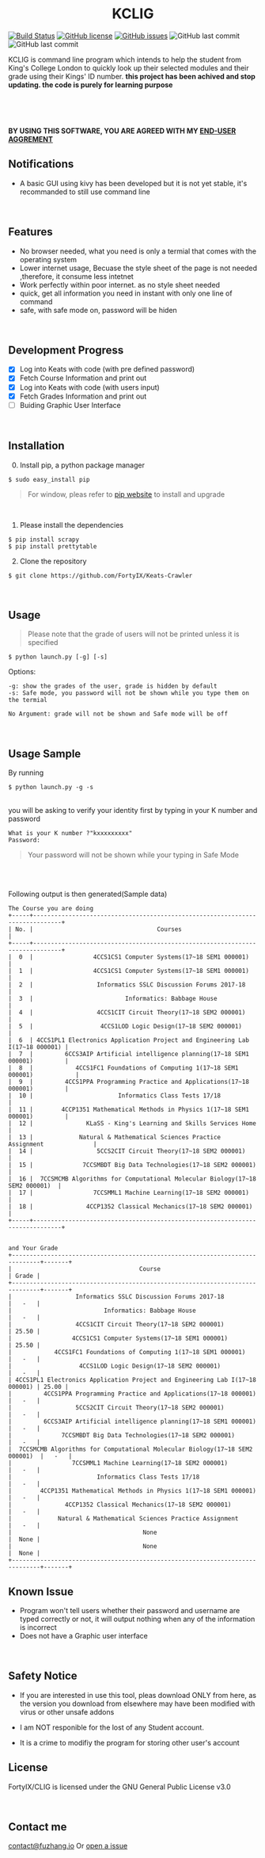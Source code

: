 <h1 style="text-align: center;">KCLIG</h1> 

[![Build Status](https://travis-ci.org/FortyIX/CLIG.svg?branch=master)](https://travis-ci.org/FortyIX/CLIG) [![GitHub license](https://img.shields.io/github/license/FortyIX/CLIG.svg)](https://github.com/FortyIX/CLIG/blob/master/LICENSE) [![GitHub issues](https://img.shields.io/github/issues/FortyIX/CLIG.svg)](https://github.com/FortyIX/CLIG/issues) ![GitHub last commit](https://img.shields.io/github/last-commit/google/skia.svg)  ![GitHub last commit](https://img.shields.io/badge/Dev-Fu%20Zhang-blue.svg)



KCLIG is command line program which intends to help the student from King's College London to quickly look up their selected modules and their grade using their Kings' ID number.  **this project has been achived and stop updating. the code is purely for learning purpose**

&nbsp;


&nbsp;
&nbsp;
&nbsp;

**BY USING THIS SOFTWARE, YOU ARE AGREED WITH MY [END-USER AGGREMENT](https://github.com/FortyIX/Keats-Crawler/blob/master/END-USER%20%26%20FURTHER%20DEVELOPMENT%20AGGREMENT.md)**

## Notifications

- A basic GUI using kivy has been developed but it is not yet stable, it's recommanded to still use command line 



&nbsp;
&nbsp;
&nbsp;
&nbsp;


## Features
- No browser needed, what you need is only a termial that comes with the operating system 
- Lower internet usage, Becuase the style sheet of the page is not needed ,therefore, it consume less intetnet
- Work perfectly within poor internet. as no style sheet needed
- quick, get all information you need in instant with only one line of command 
- safe, with safe mode on, password will be hiden

</br>

## Development Progress

- [x] Log into Keats with code (with pre defined password) 
- [x] Fetch Course Information and print out 
- [x] Log into Keats with code (with users input) 
- [x] Fetch Grades Information and print out 
- [ ] Buiding Graphic User Interface 

</br>

## Installation

0. Install pip, a python package manager

```shell
$ sudo easy_install pip

```
  > For window, pleas refer to [pip website](https://pip.pypa.io/en/stable/installing/) to install and upgrade

</br>

1. Please install the dependencies
```shell
$ pip install scrapy
$ pip install prettytable
```

2. Clone the repository 
```shell
$ git clone https://github.com/FortyIX/Keats-Crawler
```
</br>

## Usage 

> Please note that the grade of users will not be printed unless it is specified 

```shell
$ python launch.py [-g] [-s]
```

Options: 
```
-g: show the grades of the user, grade is hidden by default 
-s: Safe mode, you password will not be shown while you type them on the termial 

No Argument: grade will not be shown and Safe mode will be off

```
</br>

## Usage Sample 

By running 
```shell
$ python launch.py -g -s 
```
</br>
 you will be asking to verify your identity first by typing in your K number and password 

```shell
What is your K number ?"kxxxxxxxxx"
Password: 

```
> Your password will not be shown while your typing in Safe Mode


</br></br>

Following output is then generated(Sample data) 


```text
The Course you are doing 
+-----+------------------------------------------------------------------------------+
| No. |                                   Courses                                    |
+-----+------------------------------------------------------------------------------+
|  0  |                 4CCS1CS1 Computer Systems(17~18 SEM1 000001)                 |
|  1  |                 4CCS1CS1 Computer Systems(17~18 SEM1 000001)                 |
|  2  |                  Informatics SSLC Discussion Forums 2017-18                  |
|  3  |                          Informatics: Babbage House                          |
|  4  |                  4CCS1CIT Circuit Theory(17~18 SEM2 000001)                  |
|  5  |                   4CCS1LOD Logic Design(17~18 SEM2 000001)                   |
|  6  | 4CCS1PL1 Electronics Application Project and Engineering Lab I(17~18 000001) |
|  7  |         6CCS3AIP Artificial intelligence planning(17~18 SEM1 000001)         |
|  8  |            4CCS1FC1 Foundations of Computing 1(17~18 SEM1 000001)            |
|  9  |         4CCS1PPA Programming Practice and Applications(17~18 000001)         |
|  10 |                        Informatics Class Tests 17/18                         |
|  11 |        4CCP1351 Mathematical Methods in Physics 1(17~18 SEM1 000001)         |
|  12 |               KLaSS - King's Learning and Skills Services Home               |
|  13 |             Natural & Mathematical Sciences Practice Assignment              |
|  14 |                  5CCS2CIT Circuit Theory(17~18 SEM2 000001)                  |
|  15 |              7CCSMBDT Big Data Technologies(17~18 SEM2 000001)               |
|  16 |  7CCSMCMB Algorithms for Computational Molecular Biology(17~18 SEM2 000001)  |
|  17 |                 7CCSMML1 Machine Learning(17~18 SEM2 000001)                 |
|  18 |               4CCP1352 Classical Mechanics(17~18 SEM2 000001)                |
+-----+------------------------------------------------------------------------------+


and Your Grade
+------------------------------------------------------------------------------+-------+
|                                    Course                                    | Grade |
+------------------------------------------------------------------------------+-------+
|                  Informatics SSLC Discussion Forums 2017-18                  |   -   |
|                          Informatics: Babbage House                          |   -   |
|                  4CCS1CIT Circuit Theory(17~18 SEM2 000001)                  | 25.50 |
|                 4CCS1CS1 Computer Systems(17~18 SEM1 000001)                 | 25.50 |
|            4CCS1FC1 Foundations of Computing 1(17~18 SEM1 000001)            |   -   |
|                   4CCS1LOD Logic Design(17~18 SEM2 000001)                   |   -   |
| 4CCS1PL1 Electronics Application Project and Engineering Lab I(17~18 000001) | 25.00 |
|         4CCS1PPA Programming Practice and Applications(17~18 000001)         |   -   |
|                  5CCS2CIT Circuit Theory(17~18 SEM2 000001)                  |   -   |
|         6CCS3AIP Artificial intelligence planning(17~18 SEM1 000001)         |   -   |
|              7CCSMBDT Big Data Technologies(17~18 SEM2 000001)               |   -   |
|  7CCSMCMB Algorithms for Computational Molecular Biology(17~18 SEM2 000001)  |   -   |
|                 7CCSMML1 Machine Learning(17~18 SEM2 000001)                 |   -   |
|                        Informatics Class Tests 17/18                         |   -   |
|        4CCP1351 Mathematical Methods in Physics 1(17~18 SEM1 000001)         |   -   |
|               4CCP1352 Classical Mechanics(17~18 SEM2 000001)                |   -   |
|             Natural & Mathematical Sciences Practice Assignment              |   -   |
|                                     None                                     |  None |
|                                     None                                     |  None |
+------------------------------------------------------------------------------+-------+

```


## Known Issue
- Program won't tell users whether their password and username are typed correctly or not, it will output nothing when any of the information is incorrect
- Does not have a Graphic user interface


</br>

## Safety Notice 


- If you are interested in use this tool, pleas download ONLY from here, as the version you download from elsewhere may have been modified with virus or other unsafe addons

- I am NOT responible for the lost of any Student account.

- It is a crime to modifiy the program for storing other user's account 



## License

FortyIX/CLIG is licensed under the
GNU General Public License v3.0

</br>




## Contact me

<a href="mailto:contact@fzhang.co.uk?subject=Contact From github">contact@fuzhang.io</a>
Or [open a issue ](https://github.com/FortyIX/CLIG/issues)






